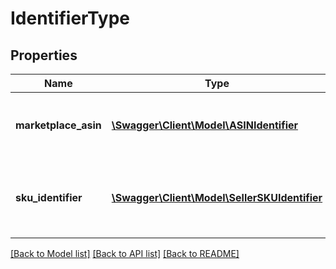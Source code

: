 # IdentifierType

## Properties
Name | Type | Description | Notes
------------ | ------------- | ------------- | -------------
**marketplace_asin** | [**\Swagger\Client\Model\ASINIdentifier**](ASINIdentifier.md) | Indicates the item is identified by MarketPlaceId and ASIN. | [optional] 
**sku_identifier** | [**\Swagger\Client\Model\SellerSKUIdentifier**](SellerSKUIdentifier.md) | Indicates the item is identified by MarketPlaceId, SellerId, and SellerSKU. | [optional] 

[[Back to Model list]](../README.md#documentation-for-models) [[Back to API list]](../README.md#documentation-for-api-endpoints) [[Back to README]](../README.md)



